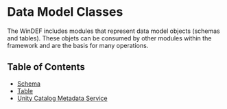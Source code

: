 # Data Model Classes

The WinDEF includes modules that represent data model objects (schemas and
tables). These objets can be consumed by other modules within the framework and
are the basis for many operations.

## Table of Contents

- [Schema](./Model/Schema.md)
- [Table](./Model/Table.md)
- [Unity Catalog Metadata Service](./Model/Unity-Catalog-Metadata-Service.md)
